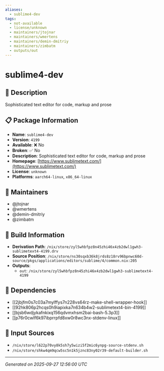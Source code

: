 ```yaml
---
aliases:
  - sublime4-dev
tags:
  - not-available
  - license/unknown
  - maintainers/jtojnar
  - maintainers/wmertens
  - maintainers/demin-dmitriy
  - maintainers/zimbatm
  - outputs/out
---
```


# sublime4-dev

## 📝 Description

Sophisticated text editor for code, markup and prose

## 📋 Package Information

- **Name**: `sublime4-dev`
- **Version**: `4199`
- **Available**: ❌ No
- **Broken**: ✅ No
- **Description**: Sophisticated text editor for code, markup and prose
- **Homepage**: [https://www.sublimetext.com/](https://www.sublimetext.com/)
- **License**: `unknown`
- **Platforms**: `aarch64-linux`, `x86_64-linux`
## 👥 Maintainers

- @jtojnar
- @wmertens
- @demin-dmitriy
- @zimbatm


## 🔧 Build Information

- **Derivation Path**: `/nix/store/zyl5whbfpz8n45zhi46x4zb2dwl1gwh3-sublimetext4-4199.drv`
- **Source Position**: `/nix/store/ns30sqxb36k8jrds8z18rv96bpnwc60d-source/pkgs/applications/editors/sublime/4/common.nix:205`
- **Outputs**:
  - `out`:  `/nix/store/zyl5whbfpz8n45zhi46x4zb2dwl1gwh3-sublimetext4-4199`

## 🔗 Dependencies

- [[2jbjfm0s7c03a7mylffys7n228vs64rz-make-shell-wrapper-hook]]
- [[92hk806p2hcqs0h9iapixka7n634b4w2-sublimetext4-bin-4199]]
- [[bjsb6wdjykafnkixq156qdvmxhsm2bai-bash-5.3p3]]
- [[p76r0cwlf6k97ibprrpfd8xw0r8wc3nx-stdenv-linux]]

## 📁 Input Sources

- `/nix/store/l622p70vy8k5sh7y5wizi5f2mic6ynpg-source-stdenv.sh`
- `/nix/store/shkw4qm9qcw5sc5n1k5jznc83ny02r39-default-builder.sh`

---
*Generated on 2025-09-27 12:56:00 UTC*
